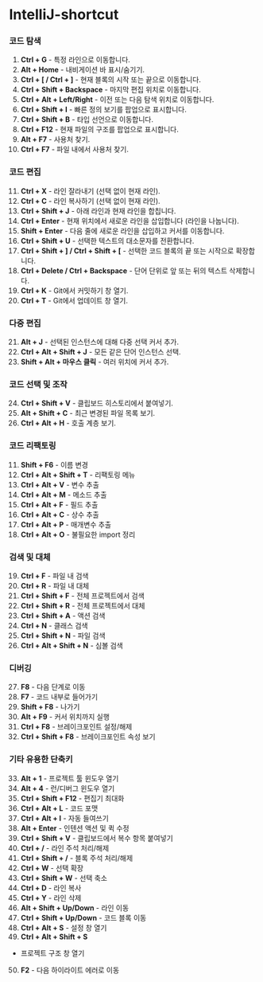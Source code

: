 # IntelliJ-shortcut
### 코드 탐색
1. **Ctrl + G** - 특정 라인으로 이동합니다.
2. **Alt + Home** - 내비게이션 바 표시/숨기기.
3. **Ctrl + [ / Ctrl + ]** - 현재 블록의 시작 또는 끝으로 이동합니다.
4. **Ctrl + Shift + Backspace** - 마지막 편집 위치로 이동합니다.
5. **Ctrl + Alt + Left/Right** - 이전 또는 다음 탐색 위치로 이동합니다.
6. **Ctrl + Shift + I** - 빠른 정의 보기를 팝업으로 표시합니다.
7. **Ctrl + Shift + B** - 타입 선언으로 이동합니다.
8. **Ctrl + F12** - 현재 파일의 구조를 팝업으로 표시합니다.
9. **Alt + F7** - 사용처 찾기.
10. **Ctrl + F7** - 파일 내에서 사용처 찾기.

### 코드 편집
11. **Ctrl + X** - 라인 잘라내기 (선택 없이 현재 라인).
12. **Ctrl + C** - 라인 복사하기 (선택 없이 현재 라인).
13. **Ctrl + Shift + J** - 아래 라인과 현재 라인을 합칩니다.
14. **Ctrl + Enter** - 현재 위치에서 새로운 라인을 삽입합니다 (라인을 나눕니다).
15. **Shift + Enter** - 다음 줄에 새로운 라인을 삽입하고 커서를 이동합니다.
16. **Ctrl + Shift + U** - 선택한 텍스트의 대소문자를 전환합니다.
17. **Ctrl + Shift + ] / Ctrl + Shift + [** - 선택한 코드 블록의 끝 또는 시작으로 확장합니다.
18. **Ctrl + Delete / Ctrl + Backspace** - 단어 단위로 앞 또는 뒤의 텍스트 삭제합니다.
19. **Ctrl + K** - Git에서 커밋하기 창 열기.
20. **Ctrl + T** - Git에서 업데이트 창 열기.

### 다중 편집
21. **Alt + J** - 선택된 인스턴스에 대해 다중 선택 커서 추가.
22. **Ctrl + Alt + Shift + J** - 모든 같은 단어 인스턴스 선택.
23. **Shift + Alt + 마우스 클릭** - 여러 위치에 커서 추가.

### 코드 선택 및 조작
24. **Ctrl + Shift + V** - 클립보드 히스토리에서 붙여넣기.
25. **Alt + Shift + C** - 최근 변경된 파일 목록 보기.
26. **Ctrl + Alt + H** - 호출 계층 보기.

### 코드 리팩토링
11. **Shift + F6** - 이름 변경
12. **Ctrl + Alt + Shift + T** - 리팩토링 메뉴
13. **Ctrl + Alt + V** - 변수 추출
14. **Ctrl + Alt + M** - 메소드 추출
15. **Ctrl + Alt + F** - 필드 추출
16. **Ctrl + Alt + C** - 상수 추출
17. **Ctrl + Alt + P** - 매개변수 추출
18. **Ctrl + Alt + O** - 불필요한 import 정리

### 검색 및 대체
19. **Ctrl + F** - 파일 내 검색
20. **Ctrl + R** - 파일 내 대체
21. **Ctrl + Shift + F** - 전체 프로젝트에서 검색
22. **Ctrl + Shift + R** - 전체 프로젝트에서 대체
23. **Ctrl + Shift + A** - 액션 검색
24. **Ctrl + N** - 클래스 검색
25. **Ctrl + Shift + N** - 파일 검색
26. **Ctrl + Alt + Shift + N** - 심볼 검색

### 디버깅
27. **F8** - 다음 단계로 이동
28. **F7** - 코드 내부로 들어가기
29. **Shift + F8** - 나가기
30. **Alt + F9** - 커서 위치까지 실행
31. **Ctrl + F8** - 브레이크포인트 설정/해제
32. **Ctrl + Shift + F8** - 브레이크포인트 속성 보기

### 기타 유용한 단축키
33. **Alt + 1** - 프로젝트 툴 윈도우 열기
34. **Alt + 4** - 런/디버그 윈도우 열기
35. **Ctrl + Shift + F12** - 편집기 최대화
36. **Ctrl + Alt + L** - 코드 포맷
37. **Ctrl + Alt + I** - 자동 들여쓰기
38. **Alt + Enter** - 인텐션 액션 및 퀵 수정
39. **Ctrl + Shift + V** - 클립보드에서 복수 항목 붙여넣기
40. **Ctrl + /** - 라인 주석 처리/해제
41. **Ctrl + Shift + /** - 블록 주석 처리/해제
42. **Ctrl + W** - 선택 확장
43. **Ctrl + Shift + W** - 선택 축소
44. **Ctrl + D** - 라인 복사
45. **Ctrl + Y** - 라인 삭제
46. **Alt + Shift + Up/Down** - 라인 이동
47. **Ctrl + Shift + Up/Down** - 코드 블록 이동
48. **Ctrl + Alt + S** - 설정 창 열기
49. **Ctrl + Alt + Shift + S**

 - 프로젝트 구조 창 열기
50. **F2** - 다음 하이라이트 에러로 이동

